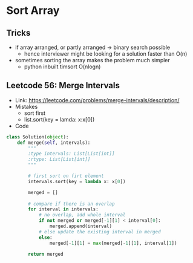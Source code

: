 # Sort Array

## Tricks
- if array arranged, or partly arranged -> binary search possible
    - hence interviewer might be looking for a solution faster than O(n)
- sometimes sorting the array makes the problem much simpler
    - python inbuilt timsort O(nlogn)

## Leetcode 56: Merge Intervals
- Link: https://leetcode.com/problems/merge-intervals/description/
- Mistakes
    - sort first
    - list.sort(key = lamda: x:x[0])
- Code
```python
class Solution(object):
    def merge(self, intervals):
        """
        :type intervals: List[List[int]]
        :rtype: List[List[int]]
        """

        # first sort on firt element
        intervals.sort(key = lambda x: x[0])

        merged = []
        
        # compare if there is an overlap
        for interval in intervals:
            # no overlap, add whole interval
            if not merged or merged[-1][1] < interval[0]:
                merged.append(interval)
            # else update the existing interval in merged
            else:
                merged[-1][1] = max(merged[-1][1], interval[1])
        
        return merged
```